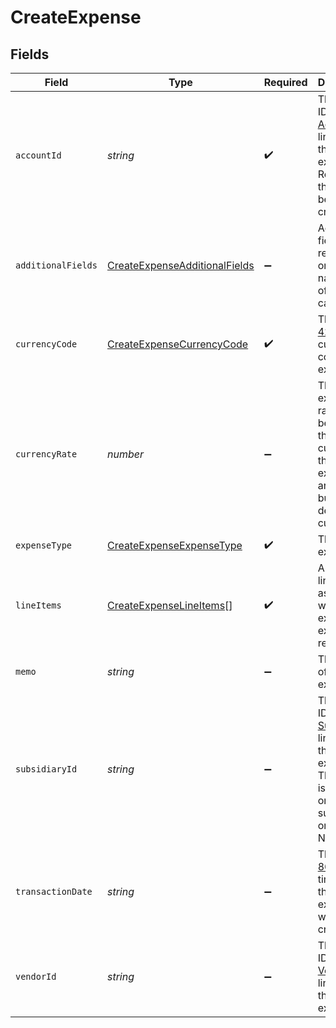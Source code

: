 # CreateExpense


## Fields

| Field                                                                                                                                      | Type                                                                                                                                       | Required                                                                                                                                   | Description                                                                                                                                |
| ------------------------------------------------------------------------------------------------------------------------------------------ | ------------------------------------------------------------------------------------------------------------------------------------------ | ------------------------------------------------------------------------------------------------------------------------------------------ | ------------------------------------------------------------------------------------------------------------------------------------------ |
| `accountId`                                                                                                                                | *string*                                                                                                                                   | :heavy_check_mark:                                                                                                                         | The Rutter ID of the [Account](/rest/version/accounts) linked to the expense. Represents the account being credited.                       |
| `additionalFields`                                                                                                                         | [CreateExpenseAdditionalFields](../../models/shared/createexpenseadditionalfields.md)                                                      | :heavy_minus_sign:                                                                                                                         | Additional fields required only for a narrow set of use cases.                                                                             |
| `currencyCode`                                                                                                                             | [CreateExpenseCurrencyCode](../../models/shared/createexpensecurrencycode.md)                                                              | :heavy_check_mark:                                                                                                                         | The [ISO 4217](https://www.iso.org/iso-4217-currency-codes.html) currency code of the expense.                                             |
| `currencyRate`                                                                                                                             | *number*                                                                                                                                   | :heavy_minus_sign:                                                                                                                         | The exchange rate between the currency of the expense and the business default currency                                                    |
| `expenseType`                                                                                                                              | [CreateExpenseExpenseType](../../models/shared/createexpenseexpensetype.md)                                                                | :heavy_check_mark:                                                                                                                         | The type of expense.                                                                                                                       |
| `lineItems`                                                                                                                                | [CreateExpenseLineItems](../../models/shared/createexpenselineitems.md)[]                                                                  | :heavy_check_mark:                                                                                                                         | An array of line items associated with the expense or expense refund.                                                                      |
| `memo`                                                                                                                                     | *string*                                                                                                                                   | :heavy_minus_sign:                                                                                                                         | The memo of the expense.                                                                                                                   |
| `subsidiaryId`                                                                                                                             | *string*                                                                                                                                   | :heavy_minus_sign:                                                                                                                         | The Rutter ID of the [Subsidiary](/rest/version/subsidiaries) linked to the expense. This feature is currently only supported on NetSuite. |
| `transactionDate`                                                                                                                          | *string*                                                                                                                                   | :heavy_minus_sign:                                                                                                                         | The [ISO 8601](https://www.iso.org/iso-8601-date-and-time-format.html) timestamp that the expense was created.                             |
| `vendorId`                                                                                                                                 | *string*                                                                                                                                   | :heavy_minus_sign:                                                                                                                         | The Rutter ID of the [Vendor](/rest/version/vendors) linked to the expense.                                                                |